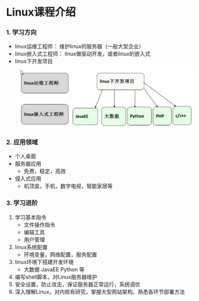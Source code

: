 # Linux课程介绍
### 1. 学习方向
* linux运维工程师： 维护linux的服务器（一般大型企业）
* linux嵌入式工程师： linux做驱动开发，或者linux的嵌入式
* linux下开发项目
![学习方向](../imgs/学习方向.jpg)
### 2. 应用领域
* 个人桌面
* 服务器应用
    * 免费，稳定，高效
* 侵入式应用
    * 机顶盒，手机，数字电视，智能家居等
### 3. 学习进阶
1. 学习基本指令
    * 文件操作指令
    * 编辑工具
    * 用户管理
2. linux系统配置
    * 环境变量，网络配置，服务配置
3. linux环境下搭建开发环境
    * 大数据 JavaEE Python 等
4. 编写shell脚本，对Linux服务器维护
5. 安全设置，防止攻击，保证服务器正常运行，系统调优
6. 深入理解Linux，对内核有研究，掌握大型网站架构、熟悉各环节部署方法
